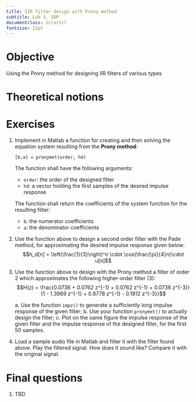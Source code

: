 ```yaml
---
title: IIR filter design with Prony method
subtitle: Lab 3, SDP
documentclass: scrartcl
fontsize: 12pt
---
```


# Objective

Using the Prony method for designing IIR filters of various types

# Theoretical notions


# Exercises

1. Implement in Matlab a function for creating and then solving the equation system
resulting from the **Prony method**:

    ```[b,a] = pronymet(order, hd)```

    The function shall have the following arguments:
	* `order`: the order of the designed filter
	* `hd`: a vector holding the first samples of the desired impulse response
	
	The function shall return the coefficients of the system function for the resulting filter:
	* `b`: the numerator coefficients
	* `a`: the denominator coefficients

2. Use the function above to design a second order filter with the Pade method, for
approximating the desired impulse response given below:
$$h_d[n] = \left(\frac{1}{3}\right)^n \cdot \cos(\frac{\pi}{4}n)\cdot u[n]$$

2. Use the function above to design with the Prony method a filter of order 2
which approximates the following higher-order filter (3):
$$H(z) = \frac{0.0736 + 0.0762 z^{-1} + 0.0762 z^{-1} + 0.0736 z^{-3}}
{1 - 1.3969 z^{-1} + 0.8778 z^{-1} - 0.1812 z^{-3}}$$

    a. Use the function `impz()` to generate a sufficiently long impulse response
    of the given filter;
	b. Use your function `pronymet()` to actually design the filter;
	c. Plot on the same figure the impulse response of the given filter
	and the impulse response of the designed filter, for the first 50 samples.

3. Load a sample audio file in Matlab and filter it with the filter found above.
Play the filtered signal. How does it sound like? Compare it with the original signal.

# Final questions

1. TBD
